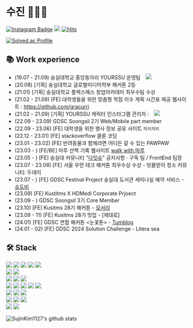 # 수진 👩🏻‍💻

[![Instagram Badge](https://img.shields.io/badge/-Instagram-dd2a7b?style=flat-square&logo=instagram&logoColor=white&link=https://www.instagram.com/su._.jin1127/)](https://www.instagram.com/su._.jin1127/) 
<a href="https://velog.io/@su_jin1127" target="_blank"><img src="https://img.shields.io/badge/Velog-20c997?style=flat-square&logo=Vimeo&logoColor=white"/></a>
[![Hits](https://hits.seeyoufarm.com/api/count/incr/badge.svg?url=https%3A%2F%2Fgithub.com%2FSujinKim1127&count_bg=%233D9EC8&title_bg=%23DDA25A&icon=&icon_color=%23E7E7E7&title=hits&edge_flat=false)](https://hits.seeyoufarm.com)

[![Solved.ac Profile](http://mazassumnida.wtf/api/v2/generate_badge?boj=sj001127)](https://solved.ac/profile/sj001127)



## 📚 Work experience 
- (19.07 - 21.09) 숭실대학교 중앙동아리 YOURSSU 운영팀 <a href="https://play.google.com/store/apps/details?id=com.yourssu.ground">
    <img 
        src="http://img.shields.io/badge/-Google Play-brightgreen?style=flat&logo=googleplay&link=https://play.google.com/store/apps/details?id=com.yourssu.ground"
        style="height : auto; margin-left : 10px; margin-right : 10px;"/></a>
- (20.08) [기획] 숭실대학교 글로벌미디어학부 해커톤 2등
- (21.01) [기획] 숭실대학교 플렉스매스 창업아카데미 최우수팀 수상
- (21.02 - 21.09) [FE] 대학생들을 위한 맞춤형 학점 이수 계획 시간표 제공 웹사이트 : https://github.com/gracurri
- (21.02 - 21.09) [기획] YOURSSU 캐릭터 인스타그램 관리자 : <a href="https://www.instagram.com/yourssu_friends">
    <img 
        src="http://img.shields.io/badge/-Instagram-black?style=flat&logo=Instagram&link=https://www.instagram.com/yourssu_friends/"
        style="height : auto; margin-left : 10px; margin-right : 10px;"/></a>
- (22.09 - 23.09) GDSC Soongsil 2기 Web/Mobile part member
- (22.09 - 23.06) [FE] 대학생을 위한 행사 정보 공유 사이트 `끼리끼리`
- (22.12 - 23.01) [FE] stackoverflow 클론 코딩
- (23.01 - 23.02) [FE] 반려동물과 함께라면 어디든 갈 수 있는 PAWPAW
- (23.03 - ) [FE/BE] 마루 산책 기록 웹사이트 [walk with 마루](https://SujinKim1127.github.io/walkwithmaru)
- (23.05 - ) [FE] 숭실대 커뮤니티 "[다잇슈](https://www.daitssu.com/)" 공지사항 · 구독 팀 / FrontEnd 팀장
- (23.07 - 23.08) [FE] 서울 우먼 테크 해커톤 최우수상 수상 - 빗물받이 청소 커뮤니티: 두데이
- (23.07 - ) [FE] GDSC Festival Project 숭실대 도서관 세미나실 예약 서비스 - [슈도비](https://ssudobi.web.app/landing/)
- (23.09) [FE] Kustitms X HDMedi Corporate Prjoect
- (23.09 - ) GDSC Soongsil 3기 Core Member
- (23.10) [FE] Kusitms 28기 해커톤 - [모서리](https://mosori.vercel.app/)
- (23.09 - 11) [FE] Kusitms 28기 밋업 - [제대로]
- (24.01) [FE] GDSC 연합 해커톤 <눈꽃톤> - [Tumblog](https://tumblog-team09-web.vercel.app/)
- (24.01 - 02) [FE] GDSC 2024 Solution Challenge - Litera sea


## 🛠 Stack
<img src="https://img.shields.io/badge/C++-00599C?style=flat-square&logo=c%2B%2B&logoColor=white"/></a>
<img src="https://img.shields.io/badge/C-A8B9CC?style=flat-square&logo=c&logoColor=white"/></a>
<img src="https://img.shields.io/badge/JAVA-blue?style=flat-square&logo=JAVA&logoColor=white"/></a>
<img src="https://img.shields.io/badge/Python-3776AB?style=flat-square&logo=python&logoColor=white"/></a>
<img src="https://img.shields.io/badge/Processing-006699?style=flat-square&logo=processingfoundation&logoColor=white"/></a>
<br>
<img src="https://img.shields.io/badge/HTML5-E34F26?style=flat-square&logo=HTML5&logoColor=white"/></a>
<img src="https://img.shields.io/badge/CSS-1572B6?style=flat-square&logo=CSS3&logoColor=white"/></a>
<br>
<img src="https://img.shields.io/badge/StyledComponent-DB7093?style=flat-square&logo=styledcomponents&logoColor=white"/></a>
<img src="https://img.shields.io/badge/Tailwind CSS-06B6D4?style=flat-square&logo=tailwindcss&logoColor=white"/></a>
<img src="https://img.shields.io/badge/Emotion-F266B3?style=flat-square"/></a>
<br>
<img src="https://img.shields.io/badge/JavaScript-F7DF1E?style=flat-square&logo=JavaScript&logoColor=white"/></a>
<img src="https://img.shields.io/badge/React-61DAFB?style=flat-square&logo=React&logoColor=white"/></a>
<img src="https://img.shields.io/badge/TypeScript-blue?style=flat-square&logo=TypeScript&logoColor=white"/></a>
<img src="https://img.shields.io/badge/Next.js-000000?style=flat-square&logo=nextdotjs&logoColor=white"/></a>
<img src="https://img.shields.io/badge/Node.js-339933?style=flat-square&logo=nodedotjs&logoColor=white"/></a>
<br>
<img src="https://img.shields.io/badge/Redux-764ABC?style=flat-square&logo=Redux&logoColor=white"/></a>
<img src="https://img.shields.io/badge/Recoil-3578E5?style=flat-square&logo=Recoil&logoColor=white"/></a>
<img src="https://img.shields.io/badge/Jotai-262625?style=flat-square"/></a>
<br>
<img src="https://img.shields.io/badge/Firebase-FFCA28?style=flat-square&logo=firebase&logoColor=white"/></a>
<img src="https://img.shields.io/badge/Spring-6DB33F?style=flat-square&logo=Spring&logoColor=white"/></a>
<img src="https://img.shields.io/badge/MySQL-4479A1?style=flat-square&logo=MySQL&logoColor=white"/></a>
<br>
<img src="https://img.shields.io/badge/Ubuntu-E95420?style=flat-square&logo=Ubuntu&logoColor=white"/></a>
<img src="https://img.shields.io/badge/Linux-FCC624?style=flat-square&logo=Linux&logoColor=white"/></a>


![SujinKim1127's github stats](https://github-readme-stats.vercel.app/api?username=SujinKim1127&show_icons=true)

